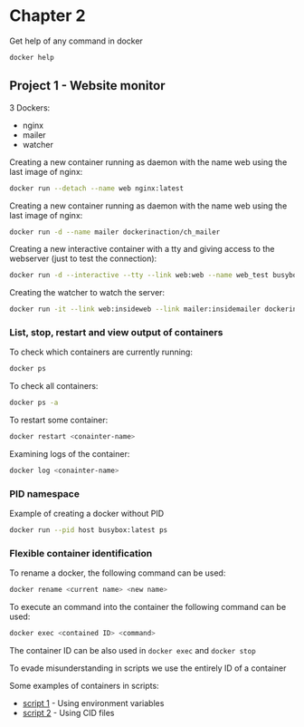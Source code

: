 # Chapter 2

Get help of any command in docker

```sh
docker help
```

## Project 1 - Website monitor

3 Dockers:

- nginx
- mailer
- watcher

Creating a new container running as daemon with the name web using the last image of nginx:

```sh
docker run --detach --name web nginx:latest
```

Creating a new container running as daemon with the name web using the last image of nginx:

```sh
docker run -d --name mailer dockerinaction/ch_mailer
```

Creating a new interactive container with a tty and giving access to the webserver (just to test the connection):

```sh
docker run -d --interactive --tty --link web:web --name web_test busybox:latest /bin/sh
```

Creating the watcher to watch the server:

```sh
docker run -it --link web:insideweb --link mailer:insidemailer dockerinaction:ch2_agent
```

### List, stop, restart and view output of containers

To check which containers are currently running:

```sh
docker ps
```

To check all containers:

```sh
docker ps -a
```

To restart some container:

```sh
docker restart <conainter-name>
```

Examining logs of the container:

```sh
docker log <conainter-name>
```

### PID namespace

Example of creating a docker without PID

```sh
docker run --pid host busybox:latest ps
```

### Flexible container identification

To rename a docker, the following command can be used:

```sh
docker rename <current name> <new name>
```

To execute an command into the container the following command can be used:

```sh
docker exec <contained ID> <command>
```

The container ID can be also used in `docker exec` and `docker stop`

To evade misunderstanding in scripts we use the entirely ID of a container

Some examples of containers in scripts:

- [script 1](./scripts/script_1) - Using environment variables
- [script 2](./scripts/script_2) - Using CID files




